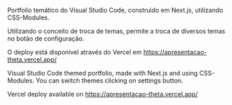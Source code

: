 Portfolio temático do Visual Studio Code, construido em Next.js, utilizando CSS-Modules.

Utilizando o conceito de troca de temas, permite a troca de diversos temas no botão de configuração.

O deploy está disponível através do Vercel em https://apresentacao-theta.vercel.app/


Visual Studio Code themed portfolio, made with Next.js and using CSS-Modules.
You can switch themes clicking on settings button.

Vercel deploy available on https://apresentacao-theta.vercel.app/

